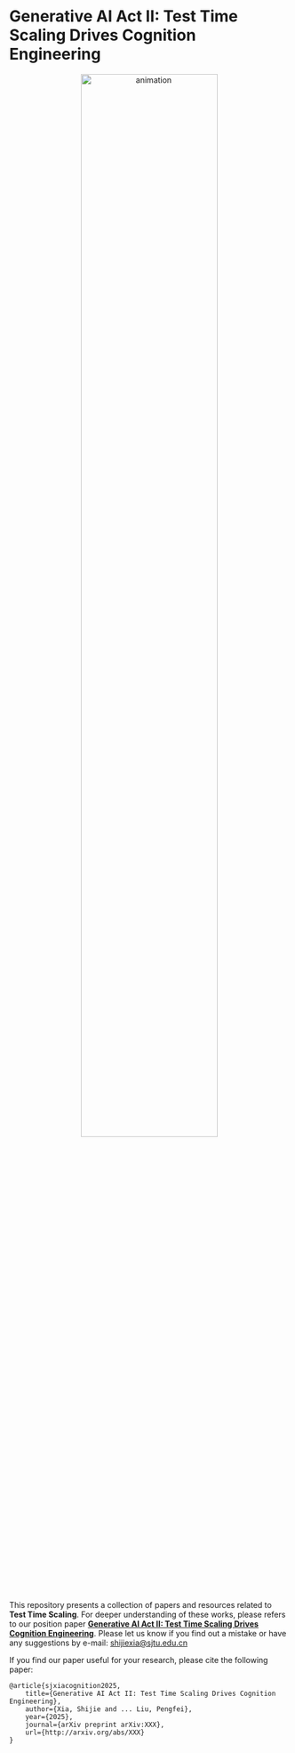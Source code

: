# Generative AI Act II: Test Time Scaling Drives Cognition Engineering

<p align="center">
  <img src="./assets/act2 (1)_00.png" width="70%" alt="animation">
</p>


This repository presents a collection of papers and resources related to **Test Time Scaling**. For deeper understanding of these works, please refers to our position paper [**Generative AI Act II: Test Time Scaling Drives Cognition Engineering**](). Please let us know if you find out a mistake or have any suggestions by e-mail: shijiexia@sjtu.edu.cn

If you find our paper useful for your research, please cite the following paper:
```
@article{sjxiacognition2025,
    title={Generative AI Act II: Test Time Scaling Drives Cognition Engineering},
    author={Xia, Shijie and ... Liu, Pengfei},
    year={2025},
    journal={arXiv preprint arXiv:XXX},
    url={http://arxiv.org/abs/XXX}
}
```
